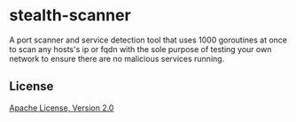 # stealth-scanner
A port scanner and service detection tool that uses 1000 goroutines at once to scan any hosts's ip or fqdn with the sole purpose of testing your own network to ensure there are no malicious services running.

## License
[Apache License, Version 2.0](https://www.apache.org/licenses/LICENSE-2.0)
